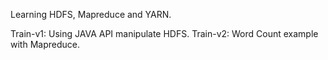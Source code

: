 Learning HDFS, Mapreduce and YARN.

Train-v1: Using JAVA API manipulate HDFS.
Train-v2: Word Count example with Mapreduce. 
